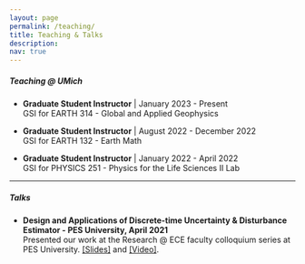 ```yaml
---
layout: page
permalink: /teaching/
title: Teaching & Talks
description:
nav: true
---
```


##### Teaching @ UMich 

 -  **Graduate Student Instructor** | January 2023 -  Present\
	GSI for EARTH 314 - Global and Applied Geophysics 

 -  **Graduate Student Instructor** | August 2022 - December 2022\
	GSI for EARTH 132 - Earth Math
	
 -  **Graduate Student Instructor** | January 2022 - April 2022\
	GSI for PHYSICS 251 - Physics for the Life Sciences II Lab

-----

##### Talks

 - **Design and Applications of Discrete-time Uncertainty & Disturbance Estimator - PES University, April 2021**\
   Presented our work at the Research @ ECE faculty colloquium series at PES University. [[Slides]](/fileshare/Presentation-UDE.pdf) and [[Video]](https://drive.google.com/file/d/1TjXtQ4KWB_8tHC9QQ0vClPCf5nZjEv0i/view?usp=sharing). 




